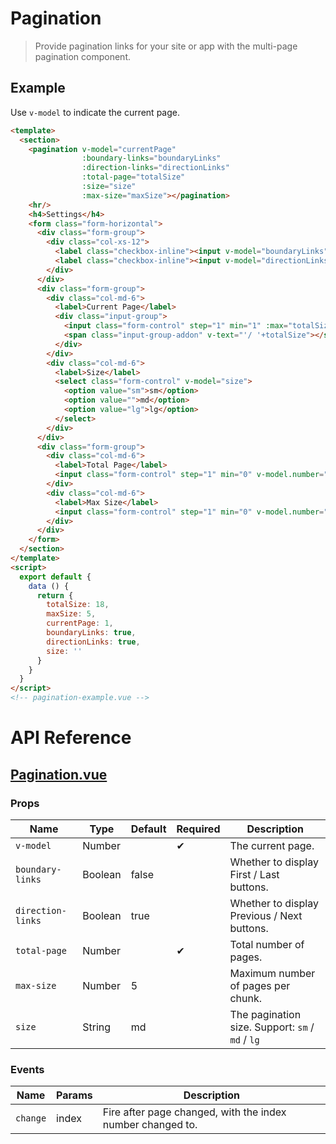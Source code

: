 # Pagination

> Provide pagination links for your site or app with the multi-page pagination component.

## Example

Use `v-model` to indicate the current page.

```html
<template>
  <section>
    <pagination v-model="currentPage"
                :boundary-links="boundaryLinks"
                :direction-links="directionLinks"
                :total-page="totalSize"
                :size="size"
                :max-size="maxSize"></pagination>
    <hr/>
    <h4>Settings</h4>
    <form class="form-horizontal">
      <div class="form-group">
        <div class="col-xs-12">
          <label class="checkbox-inline"><input v-model="boundaryLinks" type="checkbox"> Boundary Links</label>
          <label class="checkbox-inline"><input v-model="directionLinks" type="checkbox"> Direction Links</label>
        </div>
      </div>
      <div class="form-group">
        <div class="col-md-6">
          <label>Current Page</label>
          <div class="input-group">
            <input class="form-control" step="1" min="1" :max="totalSize" v-model.number="currentPage" type="number">
            <span class="input-group-addon" v-text="'/ '+totalSize"></span>
          </div>
        </div>
        <div class="col-md-6">
          <label>Size</label>
          <select class="form-control" v-model="size">
            <option value="sm">sm</option>
            <option value="">md</option>
            <option value="lg">lg</option>
          </select>
        </div>
      </div>
      <div class="form-group">
        <div class="col-md-6">
          <label>Total Page</label>
          <input class="form-control" step="1" min="0" v-model.number="totalSize" type="number">
        </div>
        <div class="col-md-6">
          <label>Max Size</label>
          <input class="form-control" step="1" min="0" v-model.number="maxSize" type="number">
        </div>
      </div>
    </form>  
  </section>
</template>
<script>
  export default {
    data () {
      return {
        totalSize: 18,
        maxSize: 5,
        currentPage: 1,
        boundaryLinks: true,
        directionLinks: true,
        size: ''
      }
    }
  }
</script> 
<!-- pagination-example.vue -->
```

# API Reference

## [Pagination.vue](https://github.com/wxsms/uiv/tree/master/src/components/pagination/Pagination.vue)

### Props

Name              | Type       | Default  | Required | Description
----------------  | ---------- | -------- | -------- | -----------------------
`v-model`         | Number     |          | &#10004; | The current page.
`boundary-links`  | Boolean    | false    |          | Whether to display First / Last buttons.
`direction-links` | Boolean    | true     |          | Whether to display Previous / Next buttons.
`total-page`      | Number     |          | &#10004; | Total number of pages.
`max-size`        | Number     | 5        |          | Maximum number of pages per chunk.
`size`            | String     | md       |          | The pagination size. Support: `sm` / `md` / `lg`

### Events

Name        | Params | Description
----------- | ------ | ---------------
`change`    | index  | Fire after page changed, with the index number changed to.

